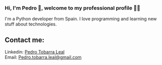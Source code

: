 ### Hi, I'm Pedro 👋, welcome to my professional profile 🧑‍💻

I'm a Python developer from Spain. I love programming and learning new stuff about technologies.

## Contact me:
Linkedin: [Pedro Tobarra Leal](www.linkedin.com/in/pedro-tobarra-leal)
</br>
Email: [Pedro.tobarra.leal@gmail.com](mailto:pedro.tobarra.leal@gmail.com)


<!--
**Tobarra00/Tobarra00** is a ✨ _special_ ✨ repository because its `README.md` (this file) appears on your GitHub profile.

Here are some ideas to get you started:

- 🔭 I’m currently working on ...
- 🌱 I’m currently learning ...
- 👯 I’m looking to collaborate on ...
- 🤔 I’m looking for help with ...
- 💬 Ask me about ...
- 📫 How to reach me: ...
- 😄 Pronouns: ...
- ⚡ Fun fact: ...
-->
